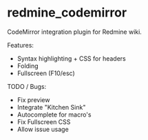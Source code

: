 # redmine_codemirror

CodeMirror integration plugin for Redmine wiki.

Features:
- Syntax highlighting + CSS for headers
- Folding
- Fullscreen (F10/esc)

TODO / Bugs:
- Fix preview
- Integrate "Kitchen Sink"
- Autocomplete for macro's
- Fix Fullscreen CSS
- Allow issue usage
